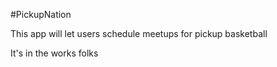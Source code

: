 #PickupNation

This app will let users schedule meetups for pickup basketball

It's in the works folks
